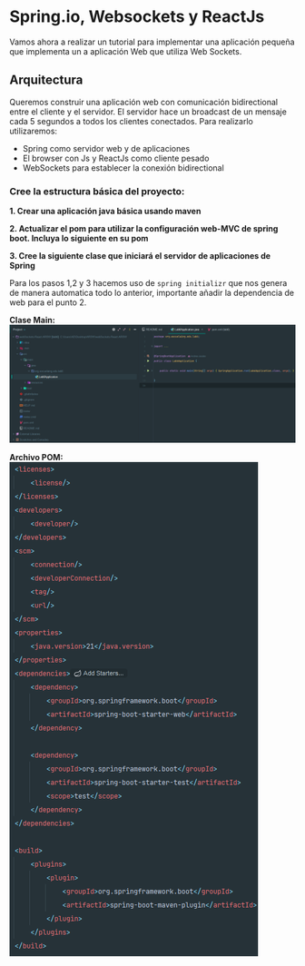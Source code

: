 # Spring.io, Websockets y ReactJs

Vamos ahora a realizar un tutorial para implementar una aplicación pequeña que implementa
un a aplicación Web que utiliza Web Sockets.

## Arquitectura

Queremos construir una aplicación web con comunicación bidirectional entre el cliente y el
servidor. El servidor hace un broadcast de un mensaje cada 5 segundos a todos los clientes
conectados. Para realizarlo utilizaremos:

- Spring como servidor web y de aplicaciones
- El browser con Js y ReactJs como cliente pesado
- WebSockets para establecer la conexión bidirectional

### Cree la estructura básica del proyecto:

**1. Crear una aplicación java básica usando maven**

**2. Actualizar el pom para utilizar la configuración web-MVC de spring boot. Incluya lo
siguiente en su pom**

**3. Cree la siguiente clase que iniciará el servidor de aplicaciones de Spring**

Para los pasos 1,2 y 3 hacemos uso de ``spring initializr`` que nos genera de manera automatica todo lo anterior, importante añadir la dependencia de web para el punto 2.

**Clase Main:**
![](./images/imagen1.png)

**Archivo POM:**
![](./images/imagen2.png)
